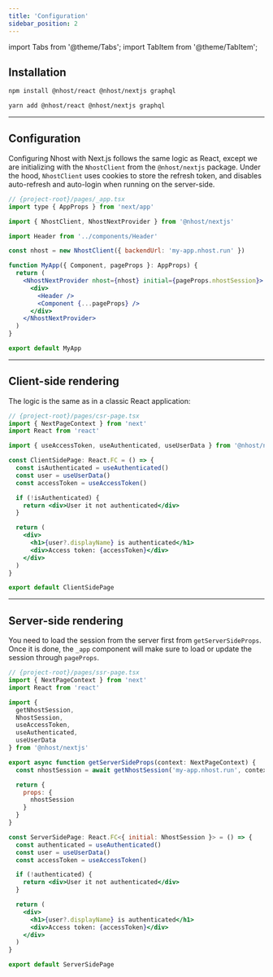 ```yaml
---
title: 'Configuration'
sidebar_position: 2
---
```


import Tabs from '@theme/Tabs';
import TabItem from '@theme/TabItem';

## Installation

<Tabs>
  <TabItem value="npm" label="npm" default>

```bash
npm install @nhost/react @nhost/nextjs graphql
```

  </TabItem>
  <TabItem value="yarn" label="Yarn">

```bash
yarn add @nhost/react @nhost/nextjs graphql
```

  </TabItem>
</Tabs>

---

## Configuration

Configuring Nhost with Next.js follows the same logic as React, except we are initializing with the `NhostClient` from the `@nhost/nextjs` package.
Under the hood, `NhostClient` uses cookies to store the refresh token, and disables auto-refresh and auto-login when running on the server-side.

```jsx
// {project-root}/pages/_app.tsx
import type { AppProps } from 'next/app'

import { NhostClient, NhostNextProvider } from '@nhost/nextjs'

import Header from '../components/Header'

const nhost = new NhostClient({ backendUrl: 'my-app.nhost.run' })

function MyApp({ Component, pageProps }: AppProps) {
  return (
    <NhostNextProvider nhost={nhost} initial={pageProps.nhostSession}>
      <div>
        <Header />
        <Component {...pageProps} />
      </div>
    </NhostNextProvider>
  )
}

export default MyApp
```

---

## Client-side rendering

The logic is the same as in a classic React application:

```jsx
// {project-root}/pages/csr-page.tsx
import { NextPageContext } from 'next'
import React from 'react'

import { useAccessToken, useAuthenticated, useUserData } from '@nhost/nextjs'

const ClientSidePage: React.FC = () => {
  const isAuthenticated = useAuthenticated()
  const user = useUserData()
  const accessToken = useAccessToken()

  if (!isAuthenticated) {
    return <div>User it not authenticated</div>
  }

  return (
    <div>
      <h1>{user?.displayName} is authenticated</h1>
      <div>Access token: {accessToken}</div>
    </div>
  )
}

export default ClientSidePage
```

---

## Server-side rendering

You need to load the session from the server first from `getServerSideProps`. Once it is done, the `_app` component will make sure to load or update the session through `pageProps`.

```jsx
// {project-root}/pages/ssr-page.tsx
import { NextPageContext } from 'next'
import React from 'react'

import {
  getNhostSession,
  NhostSession,
  useAccessToken,
  useAuthenticated,
  useUserData
} from '@nhost/nextjs'

export async function getServerSideProps(context: NextPageContext) {
  const nhostSession = await getNhostSession('my-app.nhost.run', context)

  return {
    props: {
      nhostSession
    }
  }
}

const ServerSidePage: React.FC<{ initial: NhostSession }> = () => {
  const authenticated = useAuthenticated()
  const user = useUserData()
  const accessToken = useAccessToken()

  if (!authenticated) {
    return <div>User it not authenticated</div>
  }

  return (
    <div>
      <h1>{user?.displayName} is authenticated</h1>
      <div>Access token: {accessToken}</div>
    </div>
  )
}

export default ServerSidePage
```
